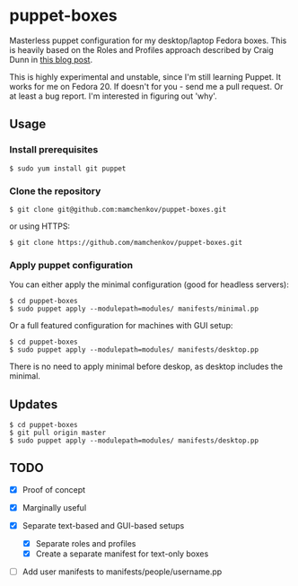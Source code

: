 puppet-boxes
============

Masterless puppet configuration for my desktop/laptop Fedora boxes.  This
is heavily based on the Roles and Profiles approach described by Craig
Dunn in [this blog post](http://www.craigdunn.org/2012/05/239/).

This is highly experimental and unstable, since I'm still learning Puppet.
It works for me on Fedora 20.  If doesn't for you - send me a pull request.
Or at least a bug report.  I'm interested in figuring out 'why'.

Usage
-----

### Install prerequisites

```
$ sudo yum install git puppet
```

### Clone the repository

```
$ git clone git@github.com:mamchenkov/puppet-boxes.git
```

or using HTTPS:

```
$ git clone https://github.com/mamchenkov/puppet-boxes.git
```

### Apply puppet configuration

You can either apply the minimal configuration (good for headless servers):

```
$ cd puppet-boxes
$ sudo puppet apply --modulepath=modules/ manifests/minimal.pp
```

Or a full featured configuration for machines with GUI setup:

```
$ cd puppet-boxes
$ sudo puppet apply --modulepath=modules/ manifests/desktop.pp
```

There is no need to apply minimal before deskop, as desktop includes the minimal.


Updates
-------

```
$ cd puppet-boxes
$ git pull origin master
$ sudo puppet apply --modulepath=modules/ manifests/desktop.pp
```

TODO
----
- [x] Proof of concept
- [x] Marginally useful 
- [x] Separate text-based and GUI-based setups
  - [x] Separate roles and profiles
  - [x] Create a separate manifest for text-only boxes
- [ ] Add user manifests to manifests/people/username.pp

